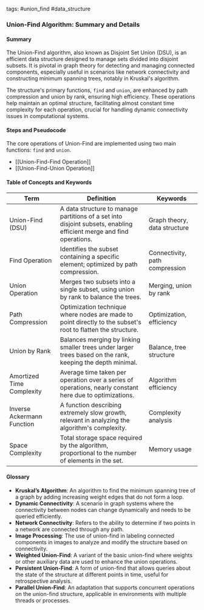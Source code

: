 
tags: #union_find #data_structure 
### Union-Find Algorithm: Summary and Details

#### Summary
The Union-Find algorithm, also known as Disjoint Set Union (DSU), is an efficient data structure designed to manage sets divided into disjoint subsets.
It is pivotal in graph theory for detecting and managing connected components, especially useful in scenarios like network connectivity and constructing minimum spanning trees, notably in Kruskal's algorithm.

The structure's primary functions, `find` and `union`, are enhanced by path compression and union by rank, ensuring high efficiency. 
These operations help maintain an optimal structure, facilitating almost constant time complexity for each operation, crucial for handling dynamic connectivity issues in computational systems.

#### Steps and Pseudocode

The core operations of Union-Find are implemented using two main functions: `find` and `union`.

- [[Union-Find-Find Operation]]
- [[Union-Find-Union Operation]]

#### Table of Concepts and Keywords

| Term                       | Definition                                                                                                          | Keywords                       |
| -------------------------- | ------------------------------------------------------------------------------------------------------------------- | ------------------------------ |
| Union-Find (DSU)           | A data structure to manage partitions of a set into disjoint subsets, enabling efficient merge and find operations. | Graph theory, data structure   |
| Find Operation             | Identifies the subset containing a specific element; optimized by path compression.                                 | Connectivity, path compression |
| Union Operation            | Merges two subsets into a single subset, using union by rank to balance the trees.                                  | Merging, union by rank         |
| Path Compression           | Optimization technique where nodes are made to point directly to the subset's root to flatten the structure.        | Optimization, efficiency       |
| Union by Rank              | Balances merging by linking smaller trees under larger trees based on the rank, keeping the depth minimal.          | Balance, tree structure        |
| Amortized Time Complexity  | Average time taken per operation over a series of operations, nearly constant here due to optimizations.            | Algorithm efficiency           |
| Inverse Ackermann Function | A function describing extremely slow growth, relevant in analyzing the algorithm's complexity.                      | Complexity analysis            |
| Space Complexity           | Total storage space required by the algorithm, proportional to the number of elements in the set.                   | Memory usage                   |

#### Glossary

- **Kruskal’s Algorithm**: An algorithm to find the minimum spanning tree of a graph by adding increasing weight edges that do not form a loop.
- **Dynamic Connectivity**: A scenario in graph systems where the connectivity between nodes can change dynamically and needs to be queried efficiently.
- **Network Connectivity**: Refers to the ability to determine if two points in a network are connected through any path.
- **Image Processing**: The use of union-find in labeling connected components in images to analyze and modify the structure based on connectivity.
- **Weighted Union-Find**: A variant of the basic union-find where weights or other auxiliary data are used to enhance the union operations.
- **Persistent Union-Find**: A form of union-find that allows queries about the state of the structure at different points in time, useful for retrospective analysis.
- **Parallel Union-Find**: An adaptation that supports concurrent operations on the union-find structure, applicable in environments with multiple threads or processes.
